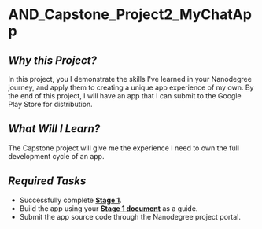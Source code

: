# AND_Capstone_Project2_MyChatApp

## _Why this Project?_
In this project, you I demonstrate the skills I've learned in your Nanodegree journey, and apply them to creating a unique app experience of my own. By the end of this project, I will have an app that I can submit to the Google Play Store for distribution.

## _What Will I Learn?_
The Capstone project will give me the experience I need to own the full development cycle of an app.

## _Required Tasks_
- Successfully complete [**Stage 1**](https://github.com/Redjack1888/Capstone-Stage-1---Design).
- Build the app using your [**Stage 1 document**](https://github.com/Redjack1888/Capstone-Stage-1---Design/blob/master/Capstone_Stage1-MyChatApp-final-definitive%20.pdf) as a guide.
- Submit the app source code through the Nanodegree project portal.
